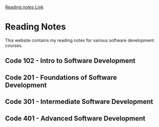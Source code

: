 [Reading notes Link](https://mohamadsamara.github.io/reading-notes/)
# Reading Notes

This website contains my reading notes for various software development courses.

## Code 102 - Intro to Software Development


## Code 201 - Foundations of Software Development


## Code 301 - Intermediate Software Development


## Code 401 - Advanced Software Development
